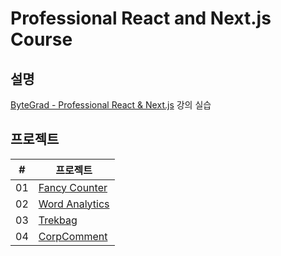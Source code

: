 # Professional React and Next.js Course

## 설명

[ByteGrad - Professional React & Next.js](https://bytegrad.com/courses/professional-react-nextjs) 강의 실습

## 프로젝트

| #   | 프로젝트                                     |
| --- | -------------------------------------------- |
| 01  | [Fancy Counter](./fancy-counter/README.md)   |
| 02  | [Word Analytics](./word-analytics/README.md) |
| 03  | [Trekbag](./trekbag/README.md)               |
| 04  | [CorpComment](./corp-comment/README.md)      |
